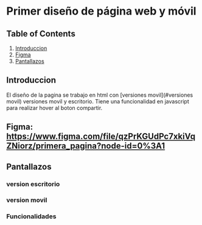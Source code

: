 # Primer diseño de página web y móvil 
## Table of Contents
1. [Introduccion](#Introduccion)
2. [Figma](#Figma)
3. [Pantallazos](#Pantallazos)
## Introduccion
El diseño de la pagina se trabajo en html con [versiones movil](#versiones movil) versiones movil y escritorio. Tiene una funcionalidad en javascript para realizar hover al boton compartir.
## Figma: https://www.figma.com/file/qzPrKGUdPc7xkiVqZNiorz/primera_pagina?node-id=0%3A1
## Pantallazos
### version escritorio
### version movil
### Funcionalidades
